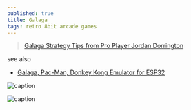 ```yaml
---
published: true
title: Galaga
tags: retro 8bit arcade games
---
```

> [Galaga Strategy Tips from Pro Player Jordan Dorrington](https://www.youtube.com/watch?v=_EwqGlElSWw)

see also
- [	Galaga, Pac-Man, Donkey Kong Emulator for ESP32](https://news.ycombinator.com/item?id=34539811)

![caption](https://github.com/harbaum/galagino/raw/main/images/galagino.gif)

![caption](https://external-content.duckduckgo.com/iu/?u=https%3A%2F%2Ftse1.mm.bing.net%2Fth%3Fid%3DOIP.2gd-gjAuyeONqla04N8ZPAHaEK%26pid%3DApi&f=1)
